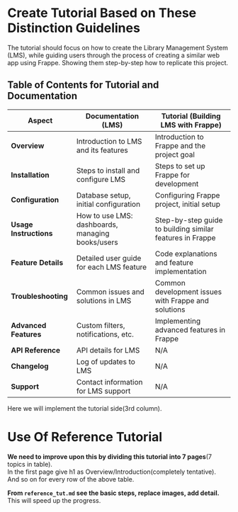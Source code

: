 # Create Tutorial Based on These Distinction Guidelines

The tutorial should focus on how to create the Library Management System (LMS), while  guiding users through the process of creating a similar web app using Frappe.
Showing them step-by-step how to replicate this project.

## Table of Contents for Tutorial and Documentation

| **Aspect**             | **Documentation (LMS)**                            | **Tutorial (Building LMS with Frappe)**              |
|------------------------|----------------------------------------------------|------------------------------------------------------|
| **Overview**           | Introduction to LMS and its features               | Introduction to Frappe and the project goal          |
| **Installation**       | Steps to install and configure LMS                 | Steps to set up Frappe for development               |
| **Configuration**      | Database setup, initial configuration              | Configuring Frappe project, initial setup            |
| **Usage Instructions** | How to use LMS: dashboards, managing books/users   | Step-by-step guide to building similar features in Frappe |
| **Feature Details**    | Detailed user guide for each LMS feature           | Code explanations and feature implementation         |
| **Troubleshooting**    | Common issues and solutions in LMS                 | Common development issues with Frappe and solutions  |
| **Advanced Features**  | Custom filters, notifications, etc.                | Implementing advanced features in Frappe             |
| **API Reference**      | API details for LMS                                | N/A                                                  |
| **Changelog**          | Log of updates to LMS                              | N/A                                                  |
| **Support**            | Contact information for LMS support                | N/A                                                  |

Here we will implement the tutorial side(3rd column).

# Use Of Reference Tutorial

**We need to improve upon this by dividing this tutorial into 7 pages**(7 topics in table).  
In the first page give h1 as Overview/Introduction(completely tentative).  
And so on for every row of the above table.  

**From `reference_tut.md` see the basic steps, replace images, add detail.**  
This will speed up the progress.

